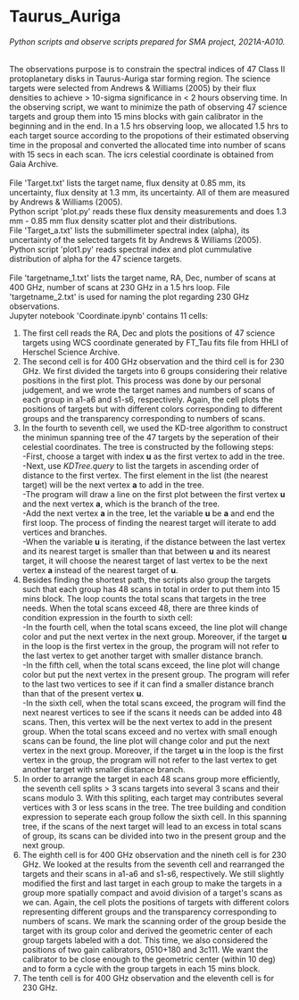 # Taurus_Auriga
###### Python scripts and observe scripts prepared for SMA project, 2021A-A010. 
The observations purpose is to constrain the spectral indices of 47 Class II protoplanetary disks in Taurus-Auriga star forming region. 
The science targets were selected from Andrews & Williams (2005) by their flux densities to achieve > 10-sigma significance in < 2 hours observing time. 
In the observing script, we want to minimize the path of observing 47 science targets and group them into 15 mins blocks with gain calibrator in the beginning and in the end. 
In a 1.5 hrs observing loop, we allocated 1.5 hrs to each target source according to the propotions of their estimated observing time in the proposal and converted the allocated time into number of scans with 15 secs in each scan.
The icrs celestial coordinate is obtained from Gaia Archive.  <br /> <br />
File 'Target.txt' lists the target name, flux density at 0.85 mm, its uncertainty, flux density at 1.3 mm, its uncertainty. All of them are measured by Andrews & Williams (2005). <br />
Python script 'plot.py' reads these flux density measurements and does 1.3 mm - 0.85 mm flux density scatter plot and their distributions. <br />
File 'Target_a.txt' lists the submillimeter spectral index (alpha), its uncertainty of the selected targets fit by Andrews & Williams (2005). <br />
Python script 'plot1.py' reads spectral index and plot cummulative distribution of alpha for the 47 science targets. <br /> <br />
File 'targetname_1.txt' lists the target name, RA, Dec, number of scans at 400 GHz, number of scans at 230 GHz in a 1.5 hrs loop. File 'targetname_2.txt' is used for naming the plot regarding 230 GHz observations. <br />
Jupyter notebook 'Coordinate.ipynb' contains 11 cells: <br /> 
1. The first cell reads the RA, Dec and plots the positions of 47 science targets using WCS coordinate generated by FT_Tau fits file from HHLI of Herschel Science Archive. <br /> 
2. The second cell is for 400 GHz observation and the third cell is for 230 GHz. 
We first divided the targets into 6 groups considering their relative positions in the first plot. 
This process was done by our personal judgement, and we wrote the target names and numbers of scans of each group in a1-a6 and s1-s6, respectively. 
Again, the cell plots the positions of targets but with different colors corresponding to different groups and the transparency corresponding to numbers of scans. <br />
3. In the fourth to seventh cell, we used the KD-tree algorithm to construct the minimun spanning tree of the 47 targets by the seperation of their celestial coordinates. 
The tree is constructed by the following steps: <br />
-First, choose a target with index **u** as the first vertex to add in the tree. <br />
-Next, use _KDTree.query_ to list the targets in ascending order of distance to the first vertex. The first element in the list (the nearest target) will be the next vertex **a** to add in the tree. <br />
-The program will draw a line on the first plot between the first vertex **u** and the next vertex **a**, which is the branch of the tree. <br />
-Add the next vertex **a** in the tree, let the variable **u** be **a** and end the first loop. The process of finding the nearest target will iterate to add vertices and branches. <br />
-When the variable **u** is iterating, if the distance between the last vertex and its nearest target is smaller than that between **u** and its nearest target, it will choose the nearest target of last vertex to be the next vertex **a** instead of the nearest target of **u**. <br />
4. Besides finding the shortest path, the scripts also group the targets such that each group has 48 scans in total in order to put them into 15 mins block. 
The loop counts the total scans that targets in the tree needs. When the total scans exceed 48, there are three kinds of condition expression in the fourth to sixth cell: <br />
-In the fourth cell, when the total scans exceed, the line plot will change color and put the next vertex in the next group. Moreover, if the target **u** in the loop is the first vertex in the group, the program will not refer to the last vertex to get another target with smaller distance branch. <br />
-In the fifth cell, when the total scans exceed, the line plot will change color but put the next vertex in the present group. The program will refer to the last two vertices to see if it can find a smaller distance branch than that of the present vertex **u**. <br />
-In the sixth cell, when the total scans exceed, the program will find the next nearest vertices to see if the scans it needs can be added into 48 scans. Then, this vertex will be the next vertex to add in the present group. When the total scans exceed and no vertex with small enough scans can be found, the line plot will change color and put the next vertex in the next group. Moreover, if the target **u** in the loop is the first vertex in the group, the program will not refer to the last vertex to get another target with smaller distance branch. <br />
5. In order to arrange the target in each 48 scans group more efficiently, the seventh cell splits > 3 scans targets into several 3 scans and their scans modulo 3. With this spliting, each target may contributes several vertices with 3 or less scans in the tree. The tree building and condition expression to seperate each group follow the sixth cell. In this spanning tree, if the scans of the next target will lead to an excess in total scans of group, its scans can be divided into two in the present group and the next group. 
6. The eighth cell is for 400 GHz observation and the nineth cell is for 230 GHz. 
We looked at the results from the seventh cell and rearranged the targets and their scans in a1-a6 and s1-s6, respectively. 
We still slightly modified the first and last target in each group to make the targets in a group more spatially compact and avoid division of a target's scans as we can. 
Again, the cell plots the positions of targets with different colors representing different groups and the transparency corresponding to numbers of scans. 
We mark the scanning order of the group beside the target with its group color and derived the geometric center of each group targets labeled with a dot. 
This time, we also considered the positions of two gain calibrators, 0510+180 and 3c111. We want the calibrator to be close enough to the geometric center (within 10 deg) and to form a cycle with the group targets in each 15 mins block. <br />
7. The tenth cell is for 400 GHz observation and the eleventh cell is for 230 GHz. 

